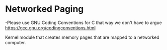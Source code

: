 # Networked Paging

-Please use GNU Coding Conventions for C that way we don't have to argue
https://gcc.gnu.org/codingconventions.html

Kernel module that creates memory pages that are mapped to a networked computer.

